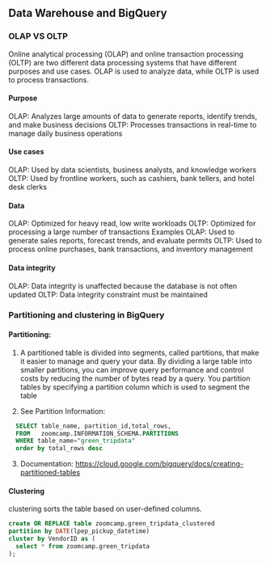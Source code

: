 ## Data Warehouse and BigQuery

### OLAP VS OLTP

Online analytical processing (OLAP) and online transaction processing (OLTP) are two different data processing systems that have different purposes and use cases. OLAP is used to analyze data, while OLTP is used to process transactions. 

#### Purpose 
OLAP: Analyzes large amounts of data to generate reports, identify trends, and make business decisions
OLTP: Processes transactions in real-time to manage daily business operations

#### Use cases
OLAP: Used by data scientists, business analysts, and knowledge workers 
OLTP: Used by frontline workers, such as cashiers, bank tellers, and hotel desk clerks 

#### Data 
OLAP: Optimized for heavy read, low write workloads
OLTP: Optimized for processing a large number of transactions
Examples
OLAP: Used to generate sales reports, forecast trends, and evaluate permits 
OLTP: Used to process online purchases, bank transactions, and inventory management 

#### Data integrity 
OLAP: Data integrity is unaffected because the database is not often updated
OLTP: Data integrity constraint must be maintained

### Partitioning and clustering in BigQuery

#### Partitioning:
1. A partitioned table is divided into segments, called partitions, that make it easier to manage and query your data. By dividing a large table into smaller partitions, you can improve query performance and control costs by reducing the number of bytes read by a query. You partition tables by specifying a partition column which is used to segment the table

2. See Partition Information:
```sql
  SELECT table_name, partition_id,total_rows,
  FROM   zoomcamp.INFORMATION_SCHEMA.PARTITIONS
  WHERE table_name="green_tripdata"
  order by total_rows desc
```
3. Documentation: https://cloud.google.com/bigquery/docs/creating-partitioned-tables

#### Clustering

clustering sorts the table based on user-defined columns.

```sql
create OR REPLACE table zoomcamp.green_tripdata_clustered
partition by DATE(lpep_pickup_datetime)
cluster by VendorID as (
  select * from zoomcamp.green_tripdata
);
```
